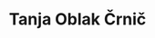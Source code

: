 ---
SICRIS: null
draft: false
fixName: tanja_oblak_črnič
lab: null
labPos: null
location: null
mailInfo: tanja.oblak@fdv.uni-lj.si
officeHours: null
profName: Prof. Tanja Oblak Črnič, PhD
profTitle: Collaborator
telephoneInfo: null
title: Tanja Oblak Črnič
---